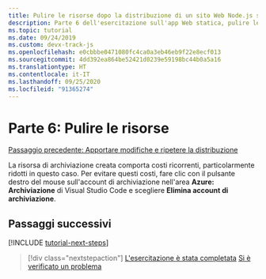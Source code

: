 ```yaml
---
title: Pulire le risorse dopo la distribuzione di un sito Web Node.js statico in Azure
description: Parte 6 dell'esercitazione sull'app Web statica, pulire le risorse.
ms.topic: tutorial
ms.date: 09/24/2019
ms.custom: devx-track-js
ms.openlocfilehash: e0cbbbe0471080fc4ca0a3eb46eb9f22e8ecf013
ms.sourcegitcommit: 4dd392ea864be52421d0239e59198bc44b0a5a16
ms.translationtype: HT
ms.contentlocale: it-IT
ms.lasthandoff: 09/25/2020
ms.locfileid: "91365274"
---
```

# <a name="part-6-clean-up-resources"></a>Parte 6: Pulire le risorse

[Passaggio precedente: Apportare modifiche e ripetere la distribuzione](tutorial-vscode-static-website-node-05.md)

La risorsa di archiviazione creata comporta costi ricorrenti, particolarmente ridotti in questo caso. Per evitare questi costi, fare clic con il pulsante destro del mouse sull'account di archiviazione nell'area **Azure: Archiviazione** di Visual Studio Code e scegliere **Elimina account di archiviazione**.

## <a name="next-steps"></a>Passaggi successivi

[!INCLUDE [tutorial-next-steps](includes/tutorial-next-steps.md)]

> [!div class="nextstepaction"]
> [L'esercitazione è stata completata](node-howto-create-static-site-jamstack.md) [Si è verificato un problema](https://www.research.net/r/PWZWZ52?tutorial=node-deployment-staticwebsite&step=clean-up-resources)
